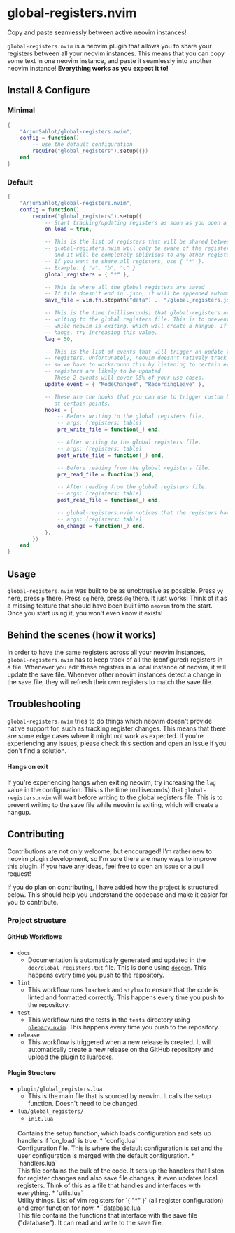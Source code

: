 # global-registers.nvim
Copy and paste seamlessly between active neovim instances!

`global-registers.nvim` is a neovim plugin that allows you to share your registers between all your neovim instances. This means that you can copy some text in one neovim instance, and paste it seamlessly into another neovim instance! **Everything works as you expect it to!**

## Install & Configure

### Minimal

```lua
{
    "ArjunSahlot/global-registers.nvim",
    config = function()
        -- use the default configuration
        require("global_registers").setup({})
    end
}
```

### Default

```lua
{
    "ArjunSahlot/global-registers.nvim",
    config = function()
        require("global_registers").setup({
            -- Start tracking/updating registers as soon as you open a new neovim instance.
            on_load = true,

            -- This is the list of registers that will be shared between all instances.
            -- global-registers.nvim will only be aware of the registers in this list,
            -- and it will be completely oblivious to any other registers.
            -- If you want to share all registers, use { "*" }.
            -- Example: { "a", "b", "c" }
            global_registers = { "*" },

            -- This is where all the global registers are saved
            -- If file doesn't end in .json, it will be appended automatically
            save_file = vim.fn.stdpath("data") .. "/global_registers.json",

            -- This is the time (milliseconds) that global-registers.nvim will wait before
            -- writing to the global registers file. This is to prevent writing to the file
            -- while neovim is exiting, which will create a hangup. If you're experiencing
            -- hangs, try increasing this value.
            lag = 50,

            -- This is the list of events that will trigger an update to the global
            -- registers. Unfortunately, neovim doesn't natively track register updates,
            -- so we have to workaround this by listening to certain events where
            -- registers are likely to be updated.
            -- These 2 events will cover 95% of your use cases.
            update_event = { "ModeChanged", "RecordingLeave" },

            -- These are the hooks that you can use to trigger custom behavior
            -- at certain points.
            hooks = {
                -- Before writing to the global registers file.
                -- args: (registers: table)
                pre_write_file = function(_) end,

                -- After writing to the global registers file.
                -- args: (registers: table)
                post_write_file = function(_) end,

                -- Before reading from the global registers file.
                pre_read_file = function() end,

                -- After reading from the global registers file.
                -- args: (registers: table)
                post_read_file = function(_) end,

                -- global-registers.nvim notices that the registers have changed.
                -- args: (registers: table)
                on_change = function(_) end,
            },
        })
    end
}
```


## Usage

`global-registers.nvim` was built to be as unobtrusive as possible. Press `yy` here, press `p` there. Press `qq` here, press `@q` there. It just works! Think of it as a missing feature that should have been built into `neovim` from the start. Once you start using it, you won't even know it exists!


## Behind the scenes (how it works)

In order to have the same registers across all your neovim instances, `global-registers.nvim` has to keep track of all the (configured) registers in a file. Whenever you edit these registers in a local instance of neovim, it will update the save file. Whenever other neovim instances detect a change in the save file, they will refresh their own registers to match the save file.


## Troubleshooting

`global-registers.nvim` tries to do things which neovim doesn't provide native support for, such as tracking register changes. This means that there are some edge cases where it might not work as expected. If you're experiencing any issues, please check this section and open an issue if you don't find a solution.

#### Hangs on exit

If you're experiencing hangs when exiting neovim, try increasing the `lag` value in the configuration. This is the time (milliseconds) that `global-registers.nvim` will wait before writing to the global registers file. This is to prevent writing to the save file while neovim is exiting, which will create a hangup.


## Contributing

Contributions are not only welcome, but encouraged! I'm rather new to neovim plugin development, so I'm sure there are many ways to improve this plugin. If you have any ideas, feel free to open an issue or a pull request!

If you do plan on contributing, I have added how the project is structured below. This should help you understand the codebase and make it easier for you to contribute.


### Project structure

#### GitHub Workflows

* `docs`
    * Documentation is automatically generated and updated in the `doc/global_registers.txt` file. This is done using  [`docgen`](https://github.com/tjdevries/tree-sitter-lua/tree/master/lua/docgen). This happens every time you push to the repository.
* `lint`
    * This workflow runs `luacheck` and `stylua` to ensure that the code is linted and formatted correctly. This happens every time you push to the repository.
* `test`
    * This workflow runs the tests in the `tests` directory using [`plenary.nvim`](https://github.com/nvim-lua/plenary.nvim). This happens every time you push to the repository.
* `release`
    * This workflow is triggered when a new release is created. It will automatically create a new release on the GitHub repository and upload the plugin to [luarocks](https://luarocks.org/).


#### Plugin Structure

* `plugin/global_registers.lua`
    * This is the main file that is sourced by neovim. It calls the setup function. Doesn't need to be changed.
* `lua/global_registers/`
    * `init.lua`
    <br>
    Contains the setup function, which loads configuration and sets up handlers if `on_load` is true.
    * `config.lua`
    <br>
    Configuration file. This is where the default configuration is set and the user configuration is merged with the default configuration.
    * `handlers.lua`
    <br>
    This file contains the bulk of the code. It sets up the handlers that listen for register changes and also save file changes, it even updates local registers. Think of this as a file that handles and interfaces with everything.
    * `utils.lua`
    <br>
    Utility things. List of vim registers for `{ "*" }` (all register configuration) and error function for now.
    * `database.lua`
    <br>
    This file contains the functions that interface with the save file ("database"). It can read and write to the save file.

